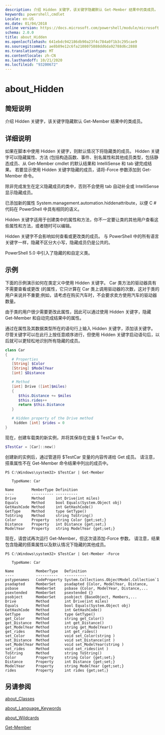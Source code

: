 ```yaml
---
description: 介绍 Hidden 关键字，该关键字隐藏默认 Get-Member 结果中的类成员。
keywords: powershell,cmdlet
Locale: en-US
ms.date: 01/04/2018
online version: https://docs.microsoft.com/powershell/module/microsoft.powershell.core/about/about_hidden?view=powershell-5.1&WT.mc_id=ps-gethelp
schema: 2.0.0
title: about_Hidden
ms.openlocfilehash: 641ebdc942186db90a23f4c784a0f1b3c295cae9
ms.sourcegitcommit: ae8b89e12c6fa2108075888dd6da92788d6c2888
ms.translationtype: MT
ms.contentlocale: zh-CN
ms.lasthandoff: 10/21/2020
ms.locfileid: "93200672"
---
```

# <a name="about_hidden"></a>about_Hidden

## <a name="short-description"></a>简短说明
介绍 Hidden 关键字，该关键字隐藏默认 Get-Member 结果中的类成员。

## <a name="long-description"></a>详细说明

如果在脚本中使用 Hidden 关键字，则默认情况下将隐藏类的成员。 Hidden 关键字可以隐藏属性、方法 (包括构造函数、事件、别名属性和其他成员类型，包括静态成员、从 Get-Member cmdlet 的默认结果和 IntelliSense 和 tab 键完成结果。 若要显示使用 Hidden 关键字隐藏的成员，请将-Force 参数添加到 Get-Member 命令。

除非完成发生在定义隐藏成员的类中，否则不会使用 tab 自动补全或 IntelliSense 显示隐藏成员。

已添加新的属性 System.management.automation.hiddenattribute，以便 C \# 代码在 PowerShell 中具有相同的语义。

Hidden 关键字适用于创建类中的属性和方法，你不一定要让类的其他用户查看这些属性和方法，或者随时可以编辑。

Hidden 关键字不会影响如何查看或更改类的成员。 与 PowerShell 中的所有语言关键字一样，隐藏不区分大小写，隐藏成员仍是公共的。

PowerShell 5.0 中引入了隐藏的和自定义类。

## <a name="example"></a>示例

下面的示例演示如何在类定义中使用 Hidden 关键字。 Car 类方法的驱动器具有不需要查看或更改 (的属性，它只计算在 Car 类上调用驱动器的次数，这对于类的用户来说并不重要;例如，请考虑在购买汽车时，不会要求卖方使用汽车的驱动器数量。

由于类的用户很少需要更改此属性，因此可以通过使用 Hidden 关键字，隐藏 Get-Member 和自动完成结果中的属性。

通过在属性及其数据类型所在的语句行上输入 Hidden 关键字，添加该关键字。 尽管关键字可以在此行上按任意顺序进行，但使用 Hidden 关键字启动语句后，以后就可以更轻松地识别所有隐藏的成员。

```powershell
class Car
{
   # Properties
   [String] $Color
   [String] $ModelYear
   [int] $Distance

   # Method
   [int] Drive ([int]$miles)
   {
      $this.Distance += $miles
      $this.rides++
      return $this.Distance
   }

   # Hidden property of the Drive method
    hidden [int] $rides = 0
}
```

现在，创建车载类的新实例，并将其保存在变量 \$ TestCar 中。

```powershell
$TestCar = [Car]::new()
```

创建新的实例后，通过管道将 $TestCar 变量的内容传递给 Get 成员。 请注意，搭乘属性不在 Get-Member 命令结果中列出的成员中。

```output
PS C:\Windows\system32> $TestCar | Get-Member

   TypeName: Car

Name        MemberType Definition
----        ---------- ----------
Drive       Method     int Drive(int miles)
Equals      Method     bool Equals(System.Object obj)
GetHashCode Method     int GetHashCode()
GetType     Method     type GetType()
ToString    Method     string ToString()
Color       Property   string Color {get;set;}
Distance    Property   int Distance {get;set;}
ModelYear   Property   string ModelYear {get;set;}

```

现在，请尝试再次运行 Get-Member，但这次请添加-Force 参数。
请注意，结果包含隐藏的搭乘属性以及默认情况下隐藏的其他成员。

```output
PS C:\Windows\system32> $TestCar | Get-Member -Force

   TypeName: Car

Name          MemberType   Definition
----          ----------   ----------
pstypenames   CodeProperty System.Collections.ObjectModel.Collection`1
psadapted     MemberSet    psadapted {Color, ModelYear, Distance,
psbase        MemberSet    psbase {Color, ModelYear, Distance,...
psextended    MemberSet    psextended {}
psobject      MemberSet    psobject {BaseObject, Members,...
Drive         Method       int Drive(int miles)
Equals        Method       bool Equals(System.Object obj)
GetHashCode   Method       int GetHashCode()
GetType       Method       type GetType()
get_Color     Method       string get_Color()
get_Distance  Method       int get_Distance()
get_ModelYear Method       string get_ModelYear()
get_rides     Method       int get_rides()
set_Color     Method       void set_Color(string )
set_Distance  Method       void set_Distance(int )
set_ModelYear Method       void set_ModelYear(string )
set_rides     Method       void set_rides(int )
ToString      Method       string ToString()
Color         Property     string Color {get;set;}
Distance      Property     int Distance {get;set;}
ModelYear     Property     string ModelYear {get;set;}
rides         Property     int rides {get;set;}

```

## <a name="see-also"></a>另请参阅

[about_Classes](about_Classes.md)

[about_Language_Keywords](about_Language_Keywords.md)

[about_Wildcards](about_Wildcards.md)

[Get-Member](xref:Microsoft.PowerShell.Utility.Get-Member)
